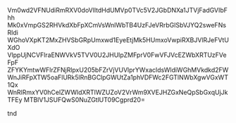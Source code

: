 Vm0wd2VFNUdiRmRXV0doVlltdHdUMVp0TVc5V2JGbDNXa1JTVjFadGVIbFhh
Mk0xVmpGS2RHVkdXbFpXCmVsWnlWbTB4UzFJeVRrbGlSbVJYQ2sweFNsRldi
WGhoVXpKT2MxZHVSbGRpUmxwd1EyeEtjMk5HUmxoVwpiRXBJVlRJeFVtUXdO
VlppUjNCVFlraENWVkV5TVV0U2JHUlpZMFprV0FwVFJVcEZWbXRTUzFVeFpF
ZFYKYmtwWFlrZFNjRlpxU205bFZrVjVUVlprYWxacldsWldiWGhMVkdkd2FW
WnJiRFpXTW5oaFlURk5lRnBGClpGWUtZa1phVDFWc2FGTlNWbXgwVGxWT1Qx
WnRlRmxYV0hCelZWWldXRTlWZUZoV2VrWm9XVEJHZGxNeQpSbGxqUjJkTFEy
MTBlV1JSUFQwS0NuZGtlUT09Cgprd20=

tnd